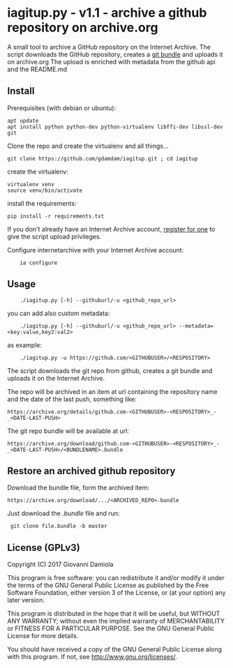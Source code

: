 # iagitup.py - v1.1 - archive a github repository on archive.org

A small tool to archive a GitHub repository on the Internet Archive.
The script downloads the GitHub repository, creates a [git bundle](https://git-scm.com/docs/git-bundle) and uploads it on archive.org
The upload is enriched with metadata from the github api and the README.md

## Install

Prerequisites (with debian or ubuntu):

    apt update 
    apt install python python-dev python-virtualenv libffi-dev libssl-dev git

Clone the repo and create the virtualenv and all things...

    git clone https://github.com/gdamdam/iagitup.git ; cd iagitup

create the virtualenv:

    virtualenv venv
    source venv/bin/activate

install the requirements:

    pip install -r requirements.txt

If you don't already have an Internet Archive account, [register for one](https://archive.org/account/login.createaccount.php) to give the script upload privileges.

Configure internetarchive with your Internet Archive account:

        ia configure


## Usage

        ./iagitup.py [-h] --githuburl/-u <github_repo_url>

you can add also custom metadata:

        ./iagitup.py [-h] --githuburl/-u <github_repo_url> --metadata=<key:value,key2:val2>

as example:

        ./iagitup.py -u https://github.com/<GITHUBUSER>/<RESPOSITORY>

The script downloads the git repo from github, creates a git bundle and uploads it on the Internet Archive.

The repo will be archived in an item at url containing the repository name and the date of the last push, something like:

    https://archive.org/details/github.com-<GITHUBUSER>-<RESPOSITORY>_-_<DATE-LAST-PUSH>

The git repo bundle will be available at url:

    https://archive.org/download/github.com-<GITHUBUSER>-<RESPOSITORY>_-_<DATE-LAST-PUSH>/<BUNDLENAME>.bundle

## Restore an archived github repository

Download the bundle file, form the archived item:

    https://archive.org/download/.../<ARCHIVED_REPO>.bundle
Just download the _.bundle_ file and run:

     git clone file.bundle -b master



## License (GPLv3)

Copyright (C) 2017 Giovanni Damiola

This program is free software: you can redistribute it and/or modify
it under the terms of the GNU General Public License as published by
the Free Software Foundation, either version 3 of the License, or
(at your option) any later version.

This program is distributed in the hope that it will be useful,
but WITHOUT ANY WARRANTY; without even the implied warranty of
MERCHANTABILITY or FITNESS FOR A PARTICULAR PURPOSE.  See the
GNU General Public License for more details.

You should have received a copy of the GNU General Public License
along with this program.  If not, see <http://www.gnu.org/licenses/>.
